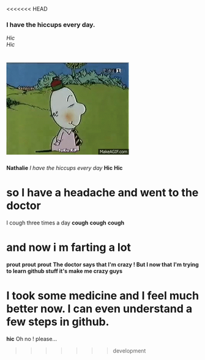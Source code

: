 <<<<<<< HEAD
### I have the hiccups every day.  
_Hic_  
_Hic_    

![Mr.Hiccup has the hiccups](https://raw.githubusercontent.com/SapinSobre/Exercice-Cadavre-Exquis-Nathalie/main/mrHiccup.gif)
=======
**Nathalie**
_I have the hiccups every day_
**Hic**
**Hic**
# so I have a headache and went to the doctor
I cough three times a day
**cough**
**cough**
**cough**
# and now i m farting a lot
**prout**
**prout**
**prout**
**The doctor says that I'm crazy ! But I now that**
**I'm trying to learn github stuff it's make me crazy guys**
# I took some medicine and I feel much better now. I can even understand a few steps in github. 
**hic** 
Oh no ! please...
>>>>>>> development
